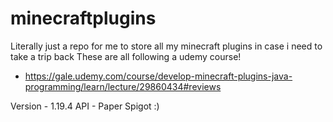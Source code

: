 # minecraftplugins
Literally just a repo for me to store all  my minecraft plugins in case i need to take a trip back
These are all following a udemy course!
- https://gale.udemy.com/course/develop-minecraft-plugins-java-programming/learn/lecture/29860434#reviews

Version - 1.19.4
API - Paper Spigot :)
